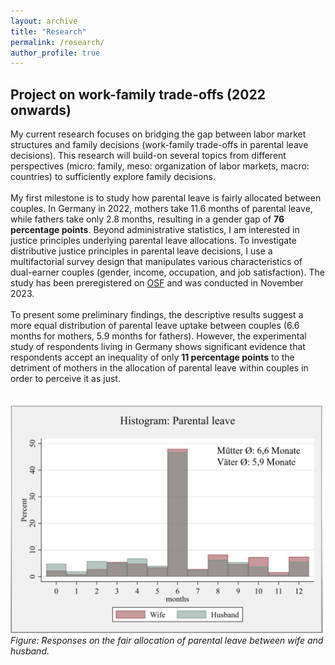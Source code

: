 ```yaml
---
layout: archive
title: "Research"
permalink: /research/
author_profile: true
---
```


<h2>Project on work-family trade-offs (2022 onwards)</h2>
My current research focuses on bridging the gap between labor market structures and family decisions (work-family trade-offs in parental leave decisions). This research will build-on several topics from different perspectives (micro: family, meso: organization of labor markets, macro: countries) to sufficiently explore family decisions.<br> <br>
My first milestone is to study how parental leave is fairly allocated between couples. In Germany in 2022, mothers take 11.6 months of parental leave, while fathers take only 2.8 months, resulting in a gender gap of <b>76 percentage points</b>. Beyond administrative statistics, I am interested in justice principles underlying parental leave allocations. To investigate distributive justice principles in parental leave decisions, I use a multifactorial survey design that manipulates various characteristics of dual-earner couples (gender, income, occupation, and job satisfaction). The study has been preregistered on <a href="https://osf.io/87qup">OSF</a> and was conducted in November 2023. <br> <br>
To present some preliminary findings, the descriptive results suggest a more equal distribution of parental leave uptake between couples (6.6 months for mothers, 5.9 months for fathers). However, the experimental study of respondents living in Germany shows significant evidence that respondents accept an inequality of only <b>11 percentage points</b> to the detriment of mothers in the allocation of parental leave within couples in order to perceive it as just. <br><br>
<br>
<img src="/files/Histogram_rec.png" alt="/files/Histogram_rec" width="500"/>  
<i>Figure: Responses on the fair allocation of parental leave between wife and husband.</i>
